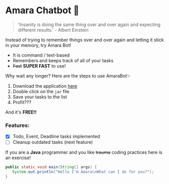# Amara Chatbot 💙
> 'Insanity is doing the same thing over and over again and expecting different results.' - Albert Einstein

Instead of trying to remember things over and over again and letting it stick in your memory, try Amara Bot! 
- It is command / text-based
- Remembers and keeps track of all of your tasks
- ~~Fast~~ **SUPER FAST** to use!

Why wait any longer? Here are the steps to use AmaraBot✨
1. Download the application [here](https://github.com/Ernestnzx/ip)
2. Double click on the `jar` file
3. Save your tasks to the list
4. Profit???

And it's **FREE!!**

### Features:
- [X] Todo, Event, Deadline tasks implemented
- [ ] Cleanup outdated tasks (next feature)

If you are a **Java** programmer and you like ~~trauma~~ coding practices here is an exercise!
```java
public static void main(String[] args) {
   System.out.println("Hello I'm Amara\nWhat can I do for you?");
}
```

